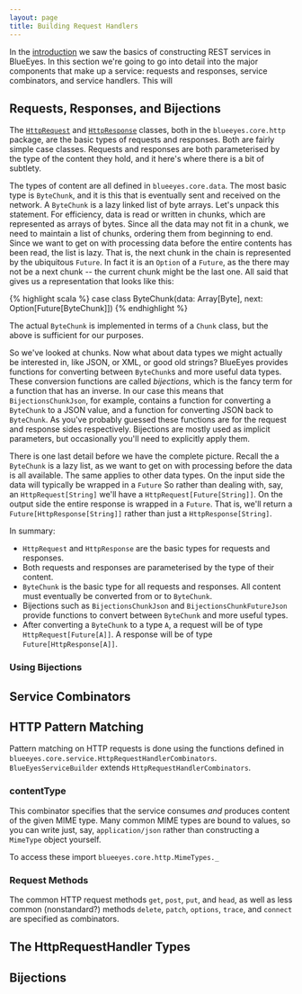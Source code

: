 ```yaml
---
layout: page
title: Building Request Handlers
---
```


In the [introduction](intro.html) we saw the basics of constructing REST services in BlueEyes. In this section we're going to go into detail into the major components that make up a service: requests and responses, service combinators, and service handlers. This will

## Requests, Responses, and Bijections

The [`HttpRequest`](https://github.com/jdegoes/blueeyes/blob/master/core/src/main/scala/blueeyes/core/http/HttpRequest.scala) and [`HttpResponse`](https://github.com/jdegoes/blueeyes/blob/master/core/src/main/scala/blueeyes/core/http/HttpResponse.scala) classes, both in the `blueeyes.core.http` package, are the basic types of requests and responses. Both are fairly simple case classes. Requests and responses are both parameterised by the type of the content they hold, and it here's where there is a bit of subtlety.

The types of content are all defined in `blueeyes.core.data`. The most basic type is `ByteChunk`, and it is this that is eventually sent and received on the network. A `ByteChunk` is a lazy linked list of byte arrays. Let's unpack this statement. For efficiency, data is read or written in chunks, which are represented as arrays of bytes. Since all the data may not fit in a chunk, we need to maintain a list of chunks, ordering them from beginning to end. Since we want to get on with processing data before the entire contents has been read, the list is lazy. That is, the next chunk in the chain is represented by the ubiquitous `Future`. In fact it is an `Option` of a `Future`, as the there may not be a next chunk -- the current chunk might be the last one. All said that gives us a representation that looks like this:

{% highlight scala %}
case class ByteChunk(data: Array[Byte], next: Option[Future[ByteChunk]])
{% endhighlight %}

The actual `ByteChunk` is implemented in terms of a `Chunk` class, but the above is sufficient for our purposes.

So we've looked at chunks. Now what about data types we might actually be interested in, like JSON, or XML, or good old strings? BlueEyes provides functions for converting between `ByteChunk`s and more useful data types. These conversion functions are called *bijections*, which is the fancy term for a function that has an inverse. In our case this means that `BijectionsChunkJson`, for example, contains a function for converting a `ByteChunk` to a JSON value, and a function for converting JSON back to `ByteChunk`. As you've probably guessed these functions are for the request and response sides respectively. Bijections are mostly used as implicit parameters, but occasionally you'll need to explicitly apply them.

There is one last detail before we have the complete picture. Recall the a `ByteChunk` is a lazy list, as we want to get on with processing before the data is all available. The same applies to other data types. On the input side the data will typically be wrapped in a `Future` So rather than dealing with, say, an `HttpRequest[String]` we'll have a `HttpRequest[Future[String]]`. On the output side the entire response is wrapped in a `Future`. That is, we'll return a `Future[HttpResponse[String]]` rather than just a `HttpResponse[String]`.

In summary:

- `HttpRequest` and `HttpResponse` are the basic types for requests and responses.
- Both requests and responses are parameterised by the type of their content.
- `ByteChunk` is the basic type for all requests and responses. All content must eventually be converted from or to `ByteChunk`.
- Bijections such as `BijectionsChunkJson` and `BijectionsChunkFutureJson` provide functions to convert between `ByteChunk` and more useful types.
- After converting a `ByteChunk` to a type `A`, a request will be of type `HttpRequest[Future[A]]`. A response will be of type `Future[HttpResponse[A]]`.

### Using Bijections




## Service Combinators

## HTTP Pattern Matching

Pattern matching on HTTP requests is done using the functions defined in `blueeyes.core.service.HttpRequestHandlerCombinators`. `BlueEyesServiceBuilder` extends `HttpRequestHandlerCombinators`.

### contentType

This combinator specifies that the service consumes *and* produces content of the given MIME type. Many common MIME types are bound to values, so you can write just, say, `application/json` rather than constructing a `MimeType` object yourself.

To access these import `blueeyes.core.http.MimeTypes._`


### Request Methods

The common HTTP request methods `get`, `post`, `put`, and `head`, as well as less common (nonstandard?) methods `delete`, `patch`, `options`, `trace`, and `connect` are specified as combinators.

## The HttpRequestHandler Types

## Bijections
